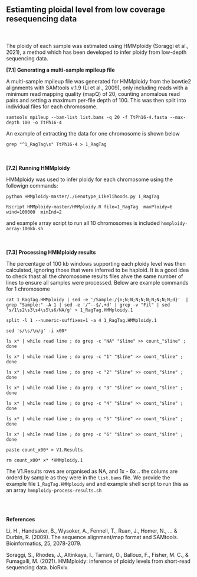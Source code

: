 ## Estiamting  ploidal level from low coverage resequencing data
<br/><br/>
The ploidy of each sample was estimated using HMMploidy (Soraggi et al., 2021), a method which has been developed to infer ploidy from low-depth sequencing data.

**[7.1] Generating a multi-sample mpileup file**

A multi-sample mpileup file was generated for HMMploidy from the bowtie2 alignments with SAMtools v.1.9 (Li et al., 2009), only including reads with a minimum read mapping quality (mapQ) of 20, counting anomalous read pairs and setting a maximum per-file depth of 100. This was then split into individual files for each chromosome. 

`samtools mpileup --bam-list list.bams -q 20 -f TtPh16-4.fasta --max-depth 100 -o TtPh16-4`

An example of extracting the data for one chromosome is shown below

`grep "^1_RagTag\s" TtPh16-4 > 1_RagTag`


<br/><br/>
**[7.2] Running HMMploidy**

HMMploidy was used to infer ploidy for each chromosome using the followign commands:

`python HMMploidy-master/./Genotype_Likelihoods.py 1_RagTag`

`Rscript HMMploidy-master/HMMploidy.R file=1_RagTag  maxPloidy=6  wind=100000  minInd=2`

and example array script to run all 10 chromosomes is included `hmmploidy-array-100kb.sh`

<br/><br/>
**[7.3] Processing HMMploidy results**

The percentage of 100 kb windows supporting each ploidy level was then calculated, ignoring those that were inferred to be haploid. It is a good idea to check thast all the chromosome results files ahve the same number of lines to ensure all samples were processed. Below are example commands for 1 chromosome


`cat 1_RagTag.HMMploidy | sed -e '/Sample:/{n;N;N;N;N;N;N;N;N;N;d}'  |  grep "Sample:" -A 1 | sed -e '/^--$/,+d' | grep -v "Fil" | sed 's/1\s2\s3\s4\s5\s6/NA/g' > 1_RagTag.HMMploidy.1`

`split -l 1 --numeric-suffixes=1 -a 4 1_RagTag.HMMploidy.1`

`sed 's/\s/\n/g' -i x00*`

`ls x* | while read line ; do grep -c "NA" "$line" >> count_"$line" ; done`

`ls x* | while read line ; do grep -c "1" "$line" >> count_"$line" ; done`

`ls x* | while read line ; do grep -c "2" "$line" >> count_"$line" ; done`

`ls x* | while read line ; do grep -c "3" "$line" >> count_"$line" ; done`

`ls x* | while read line ; do grep -c "4" "$line" >> count_"$line" ; done`

`ls x* | while read line ; do grep -c "5" "$line" >> count_"$line" ; done`

`ls x* | while read line ; do grep -c "6" "$line" >> count_"$line" ; done`

`paste count_x00* > V1.Results`

`rm count_x00* x* *HMMploidy.1`

The V1.Results rows are organised as NA, and 1x - 6x .. the colums are orderd by sample as they were in the `list.bams` file. We provide the example file `1_RagTag.HMMploidy` and and example shell script to run this as an array `hmmploidy-process-results.sh` 








<br/><br/>

**References**

Li, H., Handsaker, B., Wysoker, A., Fennell, T., Ruan, J., Homer, N., ... & Durbin, R. (2009). The sequence alignment/map format and SAMtools. Bioinformatics, 25, 2078-2079.

Soraggi, S., Rhodes, J., Altinkaya, I., Tarrant, O., Balloux, F., Fisher, M. C., & Fumagalli, M. (2021). HMMploidy: inference of ploidy levels from short-read sequencing data. bioRxiv.
